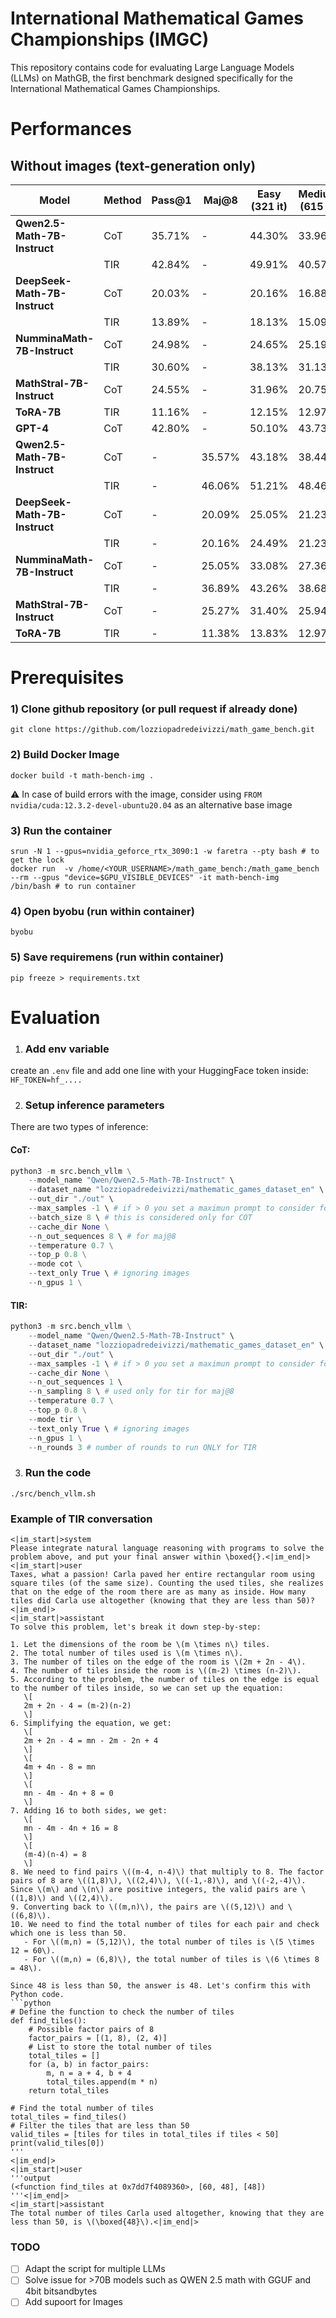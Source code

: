 # International Mathematical Games Championships (IMGC)
This repository contains code for evaluating Large Language Models (LLMs) on MathGB, the first benchmark designed specifically for the International Mathematical Games Championships.

# Performances
## Without images (text-generation only)
| Model                          | Method      | Pass@1 | Maj@8 | Easy (321 it) | Medium (615 it) | Hard (430 it) |
|--------------------------------|-------------|--------|-------|---------------|-----------------|---------------|
| **Qwen2.5-Math-7B-Instruct**   | CoT         | 35.71% | -     | 44.30%        | 33.96%          | 26.74%        |
|                                | TIR         | 42.84% | -     | 49.91%        | 40.57%          | 36.28%        |
| **DeepSeek-Math-7B-Instruct**  | CoT         | 20.03% | -     | 20.16%        | 16.88%          | 22.33%        |
|                                | TIR         | 13.89% | -     | 18.13%        | 15.09%          | 7.44%         |
| **NumminaMath-7B-Instruct**    | CoT         | 24.98% | -     | 24.65%        | 25.19%          | 25.15%        |
|                                | TIR         | 30.60% | -     | 38.13%        | 31.13%          | 20.70%        |
| **MathStral-7B-Instruct**      | CoT         | 24.55% | -     | 31.96%        | 20.75%          | 19.07%        |
| **ToRA-7B**                    | TIR         | 11.16% | -     | 12.15%        | 12.97%          | 8.14%         |
| **GPT-4**                      | CoT         | 42.80% | -     | 50.10%        | 43.73%          | 33.41%        |  
| **Qwen2.5-Math-7B-Instruct**   | CoT         | -      | 35.57%| 43.18%        | 38.44%          | 23.26%        |
|                                | TIR         | -      | 46.06%| 51.21%        | 48.46%          | 37.30%        |
| **DeepSeek-Math-7B-Instruct**  | CoT         | -      | 20.09%| 25.05%        | 21.23%          | 12.79%        |
|                                | TIR         | -      | 20.16%| 24.49%        | 21.23%          | 13.72%        |
| **NumminaMath-7B-Instruct**    | CoT         | -      | 25.05%| 33.08%        | 27.36%          | 12.79%        |
|                                | TIR         | -      | 36.89%| 43.26%        | 38.68%          | 16.98%        |
| **MathStral-7B-Instruct**      | CoT         | -      | 25.27%| 31.40%        | 25.94%          | 16.35%        |
| **ToRA-7B**                    | TIR         | -      | 11.38%| 13.83%        | 12.97%          | 6.76%         |

# Prerequisites 
### 1) Clone github repository (or pull request if already done)
```
git clone https://github.com/lozziopadredeivizzi/math_game_bench.git
```

### 2) Build Docker Image
```
docker build -t math-bench-img .
```
⚠️ In case of build errors with the image, consider using `FROM nvidia/cuda:12.3.2-devel-ubuntu20.04` as an alternative base image

### 3) Run the container 
```
srun -N 1 --gpus=nvidia_geforce_rtx_3090:1 -w faretra --pty bash # to get the lock
docker run  -v /home/<YOUR_USERNAME>/math_game_bench:/math_game_bench --rm --gpus "device=$GPU_VISIBLE_DEVICES" -it math-bench-img  /bin/bash # to run container
```

### 4) Open byobu (run within container)
```
byobu
```

### 5) Save requiremens (run within container)
```
pip freeze > requirements.txt
```

# Evaluation

1) ### Add env variable
create an `.env` file and add one line with your HuggingFace token inside: `HF_TOKEN=hf_....`

2) ### Setup inference parameters
There are two types of inference: 

#### CoT:

```python
python3 -m src.bench_vllm \
    --model_name "Qwen/Qwen2.5-Math-7B-Instruct" \
    --dataset_name "lozziopadredeivizzi/mathematic_games_dataset_en" \
    --out_dir "./out" \
    --max_samples -1 \ # if > 0 you set a maximun prompt to consider for the execution, useful for debug
    --batch_size 8 \ # this is considered only for COT
    --cache_dir None \
    --n_out_sequences 8 \ # for maj@8
    --temperature 0.7 \
    --top_p 0.8 \
    --mode cot \
    --text_only True \ # ignoring images
    --n_gpus 1 \
```

#### TIR:

```python
python3 -m src.bench_vllm \
    --model_name "Qwen/Qwen2.5-Math-7B-Instruct" \
    --dataset_name "lozziopadredeivizzi/mathematic_games_dataset_en" \
    --out_dir "./out" \
    --max_samples -1 \ # if > 0 you set a maximun prompt to consider for the execution, useful for debug
    --cache_dir None \
    --n_out_sequences 1 \ 
    --n_sampling 8 \ # used only for tir for maj@8
    --temperature 0.7 \
    --top_p 0.8 \
    --mode tir \
    --text_only True \ # ignoring images
    --n_gpus 1 \
    --n_rounds 3 # number of rounds to run ONLY for TIR
```

3) ### Run the code
```
./src/bench_vllm.sh
```

### Example of TIR conversation
```
<|im_start|>system
Please integrate natural language reasoning with programs to solve the problem above, and put your final answer within \boxed{}.<|im_end|>
<|im_start|>user
Taxes, what a passion! Carla paved her entire rectangular room using square tiles (of the same size). Counting the used tiles, she realizes that on the edge of the room there are as many as inside. How many tiles did Carla use altogether (knowing that they are less than 50)?<|im_end|>
<|im_start|>assistant
To solve this problem, let's break it down step-by-step:

1. Let the dimensions of the room be \(m \times n\) tiles.
2. The total number of tiles used is \(m \times n\).
3. The number of tiles on the edge of the room is \(2m + 2n - 4\).
4. The number of tiles inside the room is \((m-2) \times (n-2)\).
5. According to the problem, the number of tiles on the edge is equal to the number of tiles inside, so we can set up the equation:
   \[
   2m + 2n - 4 = (m-2)(n-2)
   \]
6. Simplifying the equation, we get:
   \[
   2m + 2n - 4 = mn - 2m - 2n + 4
   \]
   \[
   4m + 4n - 8 = mn
   \]
   \[
   mn - 4m - 4n + 8 = 0
   \]
7. Adding 16 to both sides, we get:
   \[
   mn - 4m - 4n + 16 = 8
   \]
   \[
   (m-4)(n-4) = 8
   \]
8. We need to find pairs \((m-4, n-4)\) that multiply to 8. The factor pairs of 8 are \((1,8)\), \((2,4)\), \((-1,-8)\), and \((-2,-4)\). Since \(m\) and \(n\) are positive integers, the valid pairs are \((1,8)\) and \((2,4)\).
9. Converting back to \((m,n)\), the pairs are \((5,12)\) and \((6,8)\).
10. We need to find the total number of tiles for each pair and check which one is less than 50.
   - For \((m,n) = (5,12)\), the total number of tiles is \(5 \times 12 = 60\).
   - For \((m,n) = (6,8)\), the total number of tiles is \(6 \times 8 = 48\).

Since 48 is less than 50, the answer is 48. Let's confirm this with Python code.
```python
# Define the function to check the number of tiles
def find_tiles():
    # Possible factor pairs of 8
    factor_pairs = [(1, 8), (2, 4)]
    # List to store the total number of tiles
    total_tiles = []
    for (a, b) in factor_pairs:
        m, n = a + 4, b + 4
        total_tiles.append(m * n)
    return total_tiles

# Find the total number of tiles
total_tiles = find_tiles()
# Filter the tiles that are less than 50
valid_tiles = [tiles for tiles in total_tiles if tiles < 50]
print(valid_tiles[0])
'''
<|im_end|>
<|im_start|>user
'''output
(<function find_tiles at 0x7dd7f4089360>, [60, 48], [48])
'''<|im_end|>
<|im_start|>assistant
The total number of tiles Carla used altogether, knowing that they are less than 50, is \(\boxed{48}\).<|im_end|>
```

### TODO
- [ ] Adapt the script for multiple LLMs
- [ ] Solve issue for >70B models such as QWEN 2.5 math with GGUF and 4bit bitsandbytes
- [ ] Add supoort for Images
